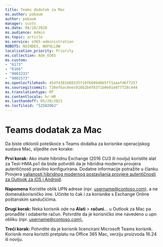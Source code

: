 ```yaml
---
title: Teams dodatak za Mac
ms.author: pebaum
author: pebaum
manager: scotv
ms.date: 08/10/2020
ms.audience: Admin
ms.topic: article
ms.service: o365-administration
ROBOTS: NOINDEX, NOFOLLOW
localization_priority: Priority
ms.collection: Adm_O365
ms.custom:
- "6173"
- "6166"
- "9003233"
- "9002573"
ms.openlocfilehash: 45df4381688335f10f6699d8b5ff1aaafd6f7257
ms.sourcegitcommit: 730efbac8eec016b2b4f83f1b0e01e077f28c444
ms.translationtype: MT
ms.contentlocale: hr-HR
ms.lasthandoff: 05/20/2021
ms.locfileid: "52582062"
---
```

# <a name="teams-add-in-for-mac"></a>Teams dodatak za Mac

Da biste otklonili poteškoće s Teams dodatka za korisnike operacijskog sustava Mac, slijedite ove korake:

**Prvi korak:** Ako imate hibridnu Exchange (2016 CU3 ili noviju) koristite alat za Test-HMA.ps1 da biste potvrdili da je hibridna moderna provjera autentičnosti pravilno konfigurirana. Dodatne informacije potražite u članku Provjera [valjanosti hibridnog modernog postavljanja provjere autentičnosti za Outlook za iOS i Android](https://aka.ms/TestHMAEAS).  

**Napomena** Koristite oblik UPN adrese (npr. [username@contoso.com](mailto:username@contoso.com)), a ne domena\korisničko ime. Učinite to čak i za korisnike s Exchange Online poštanskim sandučićima.

**Drugi korak:** Neka korisnik ode na **Alati**  >  **računi**... u Outlook za Mac pa pronađite i odaberite račun. Potvrdite da je korisničko ime navedeno u upn obliku (npr. [username@contoso.com).](mailto:username@contoso.com)

**Treći korak:** Potvrdite da je korisnik licencirani Microsoft Teams korisnik. Korisnik mora koristiti pretplatu na Office 365 Mac, verziju proizvoda 16.24 ili noviju.